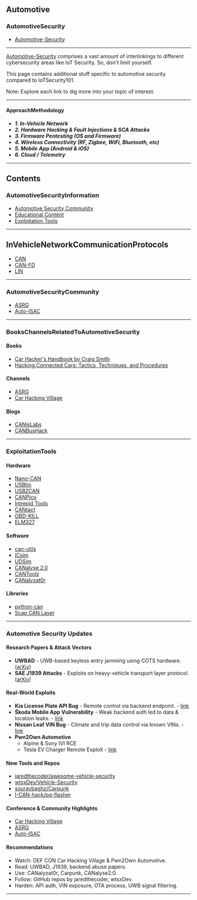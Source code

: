 ## Automotive

### AutomotiveSecurity
- [Automotive-Security](https://github.com/V33RU/IoTSecurity101/blob/master/Automotive-Security.md)

---

[Automotive-Security](https://github.com/V33RU/IoTSecurity101/blob/master/Automotive/Automotive-security.md) comprises a vast amount of interlinkings to different cybersecurity areas like IoT Security. So, don't limit yourself.

This page contains additional stuff specific to automotive security compared to IoTSecurity101.

Note: Explore each link to dig more into your topic of interest.

---

#### ApproachMethodology

- ***1. In-Vehicle Network***
- ***2. Hardware Hacking & Fault Injections & SCA Attacks***
- ***3. Firmware Pentesting (OS and Firmware)***
- ***4. Wireless Connectivity (RF, Zigbee, WiFi, Bluetooth, etc)***
- ***5. Mobile App (Android & iOS)***
- ***6. Cloud / Telemetry***

---

## Contents

### AutomotiveSecurityInformation
- [Automotive Security Community](#AutomotiveSecurityCommunity)
- [Educational Content](#BooksChannelsRelatedToAutomotiveSecurity)
- [Exploitation Tools](#ExploitationTools)

---

## InVehicleNetworkCommunicationProtocols
- [CAN](https://en.wikipedia.org/wiki/CAN_bus)
- [CAN-FD](https://en.wikipedia.org/wiki/CAN_FD)
- [LIN](https://en.wikipedia.org/wiki/Local_Interconnect_Network)

---

### AutomotiveSecurityCommunity

- [ASRG](https://asrg.io)
- [Auto-ISAC](https://automotiveisac.com/)

---

### BooksChannelsRelatedToAutomotiveSecurity

#### Books
- [Car Hacker's Handbook by Craig Smith](https://nostarch.com/carhacking)
- [Hacking Connected Cars: Tactics, Techniques, and Procedures](https://onlinelibrary.wiley.com/doi/book/10.1002/9781119491774)

#### Channels
- [ASRG](https://www.youtube.com/@automotivesecurityresearch1613)
- [Car Hacking Village](https://www.youtube.com/@carhackingvillage)

#### Blogs
- [CANisLabs](https://kentindell.github.io/)
- [CANBusHack](https://canbushack.com/blog/)

---

### ExploitationTools

#### Hardware

- [Nano-CAN](https://github.com/mintynet/nano-can)
- [USBtin](http://www.fischl.de/usbtin/)
- [USB2CAN](http://www.8devices.com/products/usb2can/)
- [CANPico](https://canislabs.com/canpico/)
- [Intrepid Tools](http://store.intrepidcs.com/)
- [CANtact](http://linklayer.github.io/cantact/)
- [OBD-KILL](https://store.intrepidcs.com/product/chv-badge-30)
- [ELM327](https://www.elmelectronics.com/obdic.html)

#### Software

- [can-utils](https://github.com/linux-can/can-utils)
- [ICsim](https://github.com/zombieCraig/ICSim/)
- [UDSim](https://github.com/zombieCraig/UDSim/)
- [CANalyse 2.0](https://github.com/canalyse/CANalyse-2.0)
- [CANToolz](https://github.com/eik00d/CANToolz)
- [CANalyzat0r](https://github.com/schutzwerk/CANalyzat0r)

#### Libraries

- [python-can](https://pypi.org/project/python-can/)
- [Scap CAN Layer](https://dissec.to/kb/chapters/can/can-scapy.html)

---

### Automotive Security Updates

#### Research Papers & Attack Vectors

- **UWBAD** - UWB-based keyless entry jamming using COTS hardware. ([arXiv](https://arxiv.org/abs/2407.00682))
- **SAE J1939 Attacks** - Exploits on heavy-vehicle transport layer protocol. ([arXiv](https://arxiv.org/abs/2406.00810))

#### Real-World Exploits

- **Kia License Plate API Bug** - Remote control via backend endpoint. - [link](https://samcurry.net/hacking-kia)
- **Škoda Mobile App Vulnerability** - Weak backend auth led to data & location leaks. - [link](https://blog.vensis.pl/2019/11/vw-hacking/)
- **Nissan Leaf VIN Bug** - Climate and trip data control via known VINs. - [link](https://www.troyhunt.com/controlling-vehicle-features-of-nissan/)
- **Pwn2Own Automotive**
  - Alpine & Sony IVI RCE 
  - Tesla EV Charger Remote Exploit - [link](https://www.synacktiv.com/en/publications/exploiting-the-tesla-wall-connector-from-its-charge-port-connector)

#### New Tools and Repos

- [jaredthecoder/awesome-vehicle-security](https://github.com/jaredthecoder/awesome-vehicle-security)
- [wtsxDev/Vehicle-Security](https://github.com/wtsxDev/Vehicle-Security)
- [souravbaghz/Carpunk](https://github.com/souravbaghz/Carpunk)
- [I-CAN-hack/pq-flasher](https://github.com/I-CAN-hack/pq-flasher)

#### Conference & Community Highlights

- [Car Hacking Village](https://www.carhackingvillage.com/)
- [ASRG](https://asrg.io)
- [Auto-ISAC](https://automotiveisac.com/)

#### Recommendations

- Watch: DEF CON Car Hacking Village & Pwn2Own Automotive.
- Read: UWBAD, J1939, backend abuse papers.
- Use: CANalyzat0r, Carpunk, CANalyse2.0.
- Follow: GitHub repos by jaredthecoder, wtsxDev.
- Harden: API auth, VIN exposure, OTA process, UWB signal filtering.

---
